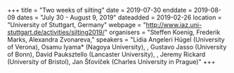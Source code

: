 +++
title = "Two weeks of silting"
date = 2019-07-30
enddate = 2019-08-09
dates = "July 30 - August 9, 2019"
dateadded = 2019-02-26
location = "University of Stuttgart, Germany"
webpage = "http://www.iaz.uni-stuttgart.de/activities/silting2019/"
organisers = "Steffen Koenig, Frederik Marks, Alexandra Zvonareva,"
speakers = "Lidia Angeleri Hügel (University of Verona), Osamu Iyama* (Nagoya University), , Gustavo Jasso (University of Bonn), David Pauksztello (Lancaster University), , Jeremy Rickard (University of Bristol), Jan Š&#357;oví&#269;ek (Charles University in Prague)"
+++
